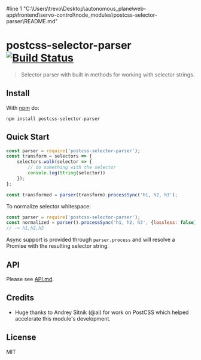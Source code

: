 #line 1 "C:\\Users\\trevo\\Desktop\\autonomous_plane\\web-app\\frontend\\servo-control\\node_modules\\postcss-selector-parser\\README.md"
# postcss-selector-parser [![Build Status](https://travis-ci.org/postcss/postcss-selector-parser.svg?branch=master)](https://travis-ci.org/postcss/postcss-selector-parser)

> Selector parser with built in methods for working with selector strings.

## Install

With [npm](https://npmjs.com/package/postcss-selector-parser) do:

```
npm install postcss-selector-parser
```

## Quick Start

```js
const parser = require('postcss-selector-parser');
const transform = selectors => {
    selectors.walk(selector => {
        // do something with the selector
        console.log(String(selector))
    });
};

const transformed = parser(transform).processSync('h1, h2, h3');
```

To normalize selector whitespace:

```js
const parser = require('postcss-selector-parser');
const normalized = parser().processSync('h1, h2, h3', {lossless: false});
// -> h1,h2,h3
```

Async support is provided through `parser.process` and will resolve a Promise
with the resulting selector string.

## API

Please see [API.md](API.md).

## Credits

* Huge thanks to Andrey Sitnik (@ai) for work on PostCSS which helped
  accelerate this module's development.

## License

MIT
